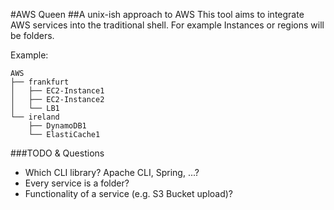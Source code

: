#AWS Queen
##A unix-ish approach to AWS
This tool aims to integrate AWS services into the traditional shell. For example Instances or regions will be folders.

Example:

```
AWS
├── frankfurt
│   ├── EC2-Instance1
│   ├── EC2-Instance2
│   └── LB1
└── ireland
    ├── DynamoDB1
    └── ElastiCache1
```

###TODO & Questions
 - Which CLI library? Apache CLI, Spring, ...?
 - Every service is a folder?
 - Functionality of a service (e.g. S3 Bucket upload)?